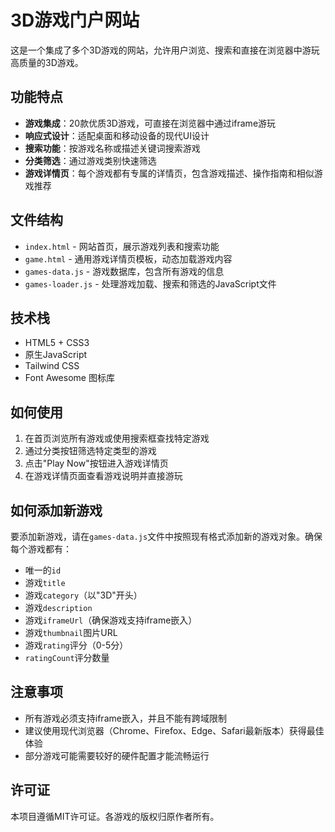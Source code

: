 # 3D游戏门户网站

这是一个集成了多个3D游戏的网站，允许用户浏览、搜索和直接在浏览器中游玩高质量的3D游戏。

## 功能特点

- **游戏集成**：20款优质3D游戏，可直接在浏览器中通过iframe游玩
- **响应式设计**：适配桌面和移动设备的现代UI设计
- **搜索功能**：按游戏名称或描述关键词搜索游戏
- **分类筛选**：通过游戏类别快速筛选
- **游戏详情页**：每个游戏都有专属的详情页，包含游戏描述、操作指南和相似游戏推荐

## 文件结构

- `index.html` - 网站首页，展示游戏列表和搜索功能
- `game.html` - 通用游戏详情页模板，动态加载游戏内容
- `games-data.js` - 游戏数据库，包含所有游戏的信息
- `games-loader.js` - 处理游戏加载、搜索和筛选的JavaScript文件

## 技术栈

- HTML5 + CSS3
- 原生JavaScript
- Tailwind CSS
- Font Awesome 图标库

## 如何使用

1. 在首页浏览所有游戏或使用搜索框查找特定游戏
2. 通过分类按钮筛选特定类型的游戏
3. 点击"Play Now"按钮进入游戏详情页
4. 在游戏详情页面查看游戏说明并直接游玩

## 如何添加新游戏

要添加新游戏，请在`games-data.js`文件中按照现有格式添加新的游戏对象。确保每个游戏都有：

- 唯一的`id`
- 游戏`title`
- 游戏`category`（以"3D"开头）
- 游戏`description`
- 游戏`iframeUrl`（确保游戏支持iframe嵌入）
- 游戏`thumbnail`图片URL
- 游戏`rating`评分（0-5分）
- `ratingCount`评分数量

## 注意事项

- 所有游戏必须支持iframe嵌入，并且不能有跨域限制
- 建议使用现代浏览器（Chrome、Firefox、Edge、Safari最新版本）获得最佳体验
- 部分游戏可能需要较好的硬件配置才能流畅运行

## 许可证

本项目遵循MIT许可证。各游戏的版权归原作者所有。 